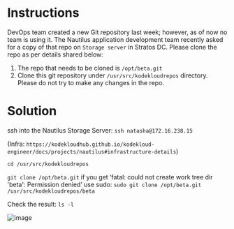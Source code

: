 # Instructions

DevOps team created a new Git repository last week; however, as of now 
no team is using it. The Nautilus application development team recently 
asked for a copy of that repo on `Storage server` in Stratos DC. Please clone the repo as per details shared below:

1. The repo that needs to be cloned is `/opt/beta.git`
2. Clone this git repository under `/usr/src/kodekloudrepos` directory. Please do not try to make any changes in the repo.

# Solution

ssh into the Nautilus Storage Server: `ssh natasha@172.16.238.15`

(Infra: `https://kodekloudhub.github.io/kodekloud-engineer/docs/projects/nautilus#infrastructure-details`)

`cd /usr/src/kodekloudrepos`

`git clone /opt/beta.git` if you get ‘fatal: could not create work tree dir 'beta': Permission denied’ use sudo: `sudo git clone /opt/beta.git /usr/src/kodekloudrepos/beta`

Check the result: `ls -l`


![image](https://github.com/janaom/KodeKloud-Engineer-2.0/assets/83917694/95f6525b-5dd1-4e56-a541-3ff3c9c7568b)
